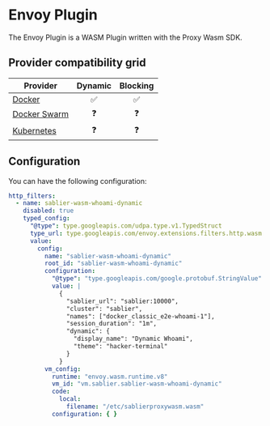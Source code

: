 # Envoy Plugin

The Envoy Plugin is a WASM Plugin written with the Proxy Wasm SDK.

## Provider compatibility grid

| Provider                                | Dynamic | Blocking |
|-----------------------------------------|:-------:|:--------:|
| [Docker](../providers/docker)             |    ✅    |    ✅     |
| [Docker Swarm](../providers/docker_swarm) |    ❓    |    ❓     |
| [Kubernetes](../providers/kubernetes)     |    ❓    |    ❓     |

## Configuration

You can have the following configuration:

```yaml
http_filters:
  - name: sablier-wasm-whoami-dynamic
    disabled: true
    typed_config:
      "@type": type.googleapis.com/udpa.type.v1.TypedStruct
      type_url: type.googleapis.com/envoy.extensions.filters.http.wasm.v3.Wasm
      value:
        config:
          name: "sablier-wasm-whoami-dynamic"
          root_id: "sablier-wasm-whoami-dynamic"
          configuration:
            "@type": "type.googleapis.com/google.protobuf.StringValue"
            value: |
              {
                "sablier_url": "sablier:10000",
                "cluster": "sablier",
                "names": ["docker_classic_e2e-whoami-1"],
                "session_duration": "1m",
                "dynamic": {
                  "display_name": "Dynamic Whoami",
                  "theme": "hacker-terminal"
                }
              }
          vm_config:
            runtime: "envoy.wasm.runtime.v8"
            vm_id: "vm.sablier.sablier-wasm-whoami-dynamic"
            code:
              local:
                filename: "/etc/sablierproxywasm.wasm"
            configuration: { }
```